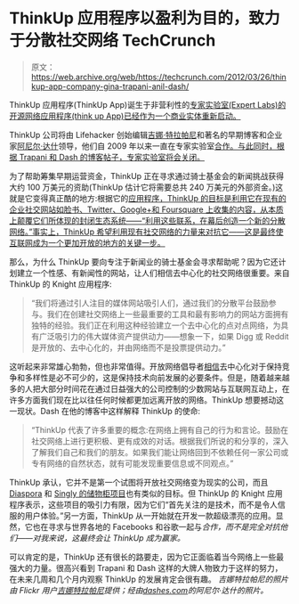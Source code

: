# ThinkUp 应用程序以盈利为目的，致力于分散社交网络 TechCrunch

> 原文：<https://web.archive.org/web/https://techcrunch.com/2012/03/26/thinkup-app-company-gina-trapani-anil-dash/>

ThinkUp 应用程序(ThinkUp App)诞生于非营利性的[专家实验室(Expert Labs)的开源网络应用程序(think up App)已经作为一个商业实体重新启动。](https://web.archive.org/web/20221007001618/http://expertlabs.org/)

ThinkUp 公司将由 Lifehacker 创始编辑[吉娜·特拉帕尼](https://web.archive.org/web/20221007001618/http://www.crunchbase.com/person/gina-trapani)和著名的早期博客和企业家[阿尼尔·达什](https://web.archive.org/web/20221007001618/http://www.crunchbase.com/person/anil-dash)领导，他们自 2009 年以来一直在专家实验室[合作。与此同时，根据 Trapani 和 Dash 的博客帖子，专家实验室将会关闭。](www.beta.techcrunch.com/2009/08/20/lifehacker-founder-wants-to-hack-your-life-with-a-new-twitter-app/)

为了帮助筹集早期运营资金，ThinkUp 正在寻求通过骑士基金会的新闻挑战获得大约 100 万美元的资助(ThinkUp 估计它将需要总共 240 万美元的外部资金。)这就是它变得真正酷的地方:根据它的[应用程序，ThinkUp 的目标是利用它在现有的企业社交网站如脸书、Twitter、Google+和 Foursquare 上收集的内容，从本质上颠覆它们所体现的封闭生态系统——“利用这些联系，在幕后创造一个新的分散网络。”事实上，ThinkUp 希望利用现有社交网络的力量来对抗它——这是最终使互联网成为一个更加开放的地方的关键一步。](https://web.archive.org/web/20221007001618/http://newschallenge.tumblr.com/post/18576274733/thinkup)

那么，为什么 ThinkUp 要向专注于新闻业的骑士基金会寻求帮助呢？因为它还计划建立一个性感、有新闻性的网站，让人们相信去中心化的社交网络很重要。来自 ThinkUp 的 Knight 应用程序:

> “我们将通过引人注目的媒体网站吸引人们，通过我们的分散平台鼓励参与。我们在创建社交网络上一些最重要的工具和最有影响力的网站方面拥有独特的经验。我们正在利用这种经验建立一个去中心化的点对点网络，为具有广泛吸引力的伟大媒体资产提供动力——想象一下，如果 Digg 或 Reddit 是开放的、去中心化的，并由网络而不是投票提供动力。”

这听起来非常雄心勃勃，但也非常值得。开放网络倡导者[相信](https://web.archive.org/web/20221007001618/http://www.onebigfluke.com/2012/03/diversity-powers-growth-why-open.html)去中心化对于保持竞争和多样性是必不可少的，这是保持技术向前发展的必要条件。但是，随着越来越多的人把大部分时间花在通过日益强大的公司控制的少数网站与互联网互动上，在许多方面我们现在比以往任何时候都更加远离开放的网络。ThinkUp 想要撼动这一现状。Dash 在他的博客中这样解释 ThinkUp 的使命:

> “ThinkUp 代表了许多重要的概念:在网络上拥有自己的行为和言论。鼓励在社交网络上进行更积极、更有成效的对话。根据我们所说的和分享的，深入了解我们自己和我们的朋友。如果我们能让网络回到不依赖任何一家公司或专有网络的自然状态，就有可能发现重要信息或不同观点。”

ThinkUp 承认，它并不是第一个试图将开放社交网络变为现实的公司，而且 [Diaspora](https://web.archive.org/web/20221007001618/https://joindiaspora.com/) 和 [Singly 的储物柜项目](https://web.archive.org/web/20221007001618/http://lockerproject.org/)也有类似的目标。但 ThinkUp 的 Knight 应用程序表示，这些项目的吸引力有限，因为它们“首先关注的是技术，而不是令人信服的用户体验。”另一方面，ThinkUp 从一开始就在开发一款超级漂亮的应用。显然，它也在寻求与世界各地的 Facebooks 和谷歌一起与*合作，而不是完全对抗他们——对我来说，这最终会让 ThinkUp 成为赢家。*

可以肯定的是，ThinkUp 还有很长的路要走，因为它正面临着当今网络上一些最强大的力量。很高兴看到 Trapani 和 Dash 这样的大牌人物致力于这样的努力，在未来几周和几个月内观察 ThinkUp 的发展肯定会很有趣。
 *吉娜特拉帕尼的照片由 Flickr 用户[吉娜特拉帕尼](https://web.archive.org/web/20221007001618/http://www.flickr.com/photos/ginatrapani/5215556717/sizes/l/in/photostream/)提供；经由[dashes.com](https://web.archive.org/web/20221007001618/http://dashes.com/anil/about.html)的阿尼尔·达什的照片。*